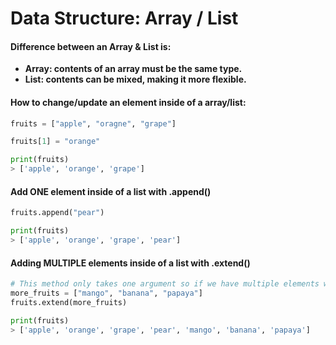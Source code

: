 # Data Structure: Array / List

#### Difference between an Array & List is:

* **Array: contents of an array must be the same type.**
* **List: contents can be mixed, making it more flexible.**

#### How to change/update an element inside of a array/list:

```python
fruits = ["apple", "oragne", "grape"]

fruits[1] = "orange"

print(fruits)
> ['apple', 'orange', 'grape']
```

#### Add ONE element inside of a list with .append\(\)

```python
fruits.append("pear")

print(fruits)
> ['apple', 'orange', 'grape', 'pear']
```

#### Adding MULTIPLE elements inside of a list with .extend\(\)

```python
# This method only takes one argument so if we have multiple elements we can turn it into a list
more_fruits = ["mango", "banana", "papaya"]
fruits.extend(more_fruits)

print(fruits)
> ['apple', 'orange', 'grape', 'pear', 'mango', 'banana', 'papaya']
```



